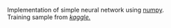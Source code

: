 Implementation of simple neural network using <ins>numpy</ins>. <br>
Training sample from [*kaggle.*](https://www.kaggle.com/competitions/digit-recognizer)
